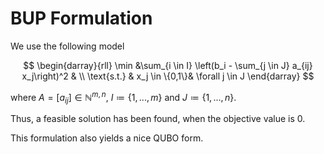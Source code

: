 # BUP Formulation

We use the following model

$$
    \begin{darray}{rll}
        \min &\sum_{i \in I} \left(b_i - \sum_{j \in J} a_{ij} x_j\right)^2 & \\
        \text{s.t.} & x_j \in \{0,1\}& \forall j \in J
    \end{darray}
$$

where $A = [a_{ij}] \in \mathbb{N}^{m,n}$, $I \coloneqq \{1,...,m\}$ and $J \coloneqq \{1,...,n\}$.

Thus, a feasible solution has been found, when the objective value is $0$.

This formulation also yields a nice QUBO form. 